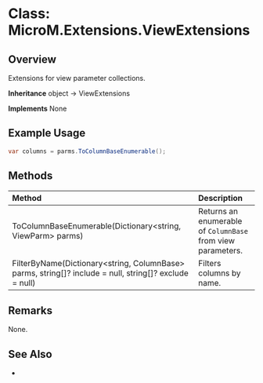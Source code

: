 # Class: MicroM.Extensions.ViewExtensions
## Overview
Extensions for view parameter collections.

**Inheritance**
object -> ViewExtensions

**Implements**
None

## Example Usage
```csharp
var columns = parms.ToColumnBaseEnumerable();
```
## Methods
| Method | Description |
|:------------|:-------------|
| ToColumnBaseEnumerable(Dictionary<string, ViewParm> parms) | Returns an enumerable of `ColumnBase` from view parameters. |
| FilterByName(Dictionary<string, ColumnBase> parms, string[]? include = null, string[]? exclude = null) | Filters columns by name. |

## Remarks
None.

## See Also
-
